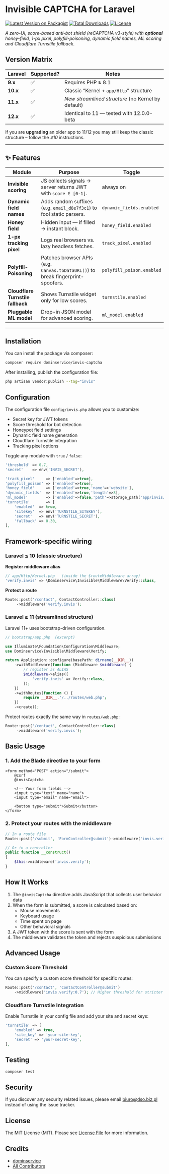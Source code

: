 # Invisible CAPTCHA for Laravel

[![Latest Version on Packagist](https://img.shields.io/packagist/v/dominservice/invis-captcha.svg?style=flat-square)](https://packagist.org/packages/dominservice/invis-captcha)
[![Total Downloads](https://img.shields.io/packagist/dt/dominservice/invis-captcha.svg?style=flat-square)](https://packagist.org/packages/dominservice/invis-captcha)
[![License](https://img.shields.io/packagist/l/dominservice/invis-captcha.svg?style=flat-square)](https://packagist.org/packages/dominservice/invis-captcha)

*A zero-UI, score-based anti-bot shield (reCAPTCHA v3-style) with **optional** honey-field, 1-px pixel, polyfill-poisoning, dynamic field names, ML scoring and Cloudflare Turnstile fallback.*

## Version Matrix

| Laravel | Supported? | Notes |
|---------|------------|-------|
| **9.x** | ✅ | Requires PHP ≥ 8.1 |
| **10.x**| ✅ | Classic “Kernel + `app/Http`” structure |
| **11.x**| ✅ | *New streamlined structure* (no Kernel by default) |
| **12.x**| ✅ | Identical to 11 — tested with 12.0.0-beta |

If you are **upgrading** an older app to 11/12 you may still keep the classic structure – follow the *≤10* instructions.

---

## ✨ Features
| Module | Purpose | Toggle |
|--------|---------|--------|
| **Invisible scoring** | JS collects signals → server returns JWT with `score ∈ [0-1]`. | always on |
| **Dynamic field names** | Adds random suffixes (e.g. `email_d8e7f3c1`) to fool static parsers. | `dynamic_fields.enabled` |
| **Honey field** | Hidden input ― if filled → instant block. | `honey_field.enabled` |
| **1-px tracking pixel** | Logs real browsers vs. lazy headless fetches. | `track_pixel.enabled` |
| **Polyfill-Poisoning** | Patches browser APIs (e.g. `Canvas.toDataURL()`) to break fingerprint-spoofers. | `polyfill_poison.enabled` |
| **Cloudflare Turnstile fallback** | Shows Turnstile widget only for low scores. | `turnstile.enabled` |
| **Pluggable ML model** | Drop-in JSON model for advanced scoring. | `ml_model.enabled` |

---
## Installation

You can install the package via composer:

```bash
composer require dominservice/invis-captcha
```

After installing, publish the configuration file:

```bash
php artisan vendor:publish --tag="invis"
```

## Configuration

The configuration file `config/invis.php` allows you to customize:

- Secret key for JWT tokens
- Score threshold for bot detection
- Honeypot field settings
- Dynamic field name generation
- Cloudflare Turnstile integration
- Tracking pixel options

Toggle any module with `true` / `false`:

```php
'threshold' => 0.7,
'secret'    => env('INVIS_SECRET'),

'track_pixel'     => ['enabled'=>true],
'polyfill_poison' => ['enabled'=>true],
'honey_field'     => ['enabled'=>true,'name'=>'website'],
'dynamic_fields'  => ['enabled'=>true,'length'=>8],
'ml_model'        => ['enabled'=>false,'path'=>storage_path('app/invis/model.json')],
'turnstile'       => [
    'enabled'  => true,
    'sitekey'  => env('TURNSTILE_SITEKEY'),
    'secret'   => env('TURNSTILE_SECRET'),
    'fallback' => 0.30,
],
```
## Framework-specific wiring
### Laravel ≤ 10 (classic structure)
__Register middleware alias__

```php
// app/Http/Kernel.php   (inside the $routeMiddleware array)
'verify.invis' => \Dominservice\Invisible\Middleware\Verify::class,
```
__Protect a route__
```php
Route::post('/contact', ContactController::class)
     ->middleware('verify.invis');
```
###  Laravel ≥ 11 (streamlined structure)
Laravel 11+ uses bootstrap-driven configuration.
```php
// bootstrap/app.php  (excerpt)

use Illuminate\Foundation\Configuration\Middleware;
use Dominservice\Invisible\Middleware\Verify;

return Application::configure(basePath: dirname(__DIR__))
    ->withMiddleware(function (Middleware $middleware) {
        // register as ALIAS
        $middleware->alias([
            'verify.invis' => Verify::class,
        ]);
    })
    ->withRoutes(function () {
        require __DIR__.'/../routes/web.php';
    })
    ->create();
```
Protect routes exactly the same way in `routes/web.php`:
```php
Route::post('/contact', ContactController::class)
     ->middleware('verify.invis');
```

## Basic Usage

### 1. Add the Blade directive to your form

```blade
<form method="POST" action="/submit">
    @csrf
    @invisCaptcha
    
    <!-- Your form fields -->
    <input type="text" name="name">
    <input type="email" name="email">
    
    <button type="submit">Submit</button>
</form>
```

### 2. Protect your routes with the middleware

```php
// In a route file
Route::post('/submit', 'FormController@submit')->middleware('invis.verify');

// Or in a controller
public function __construct()
{
    $this->middleware('invis.verify');
}
```

## How It Works

1. The `@invisCaptcha` directive adds JavaScript that collects user behavior data
2. When the form is submitted, a score is calculated based on:
   - Mouse movements
   - Keyboard usage
   - Time spent on page
   - Other behavioral signals
3. A JWT token with the score is sent with the form
4. The middleware validates the token and rejects suspicious submissions

## Advanced Usage

### Custom Score Threshold

You can specify a custom score threshold for specific routes:

```php
Route::post('/contact', 'ContactController@submit')
    ->middleware('invis.verify:0.7'); // Higher threshold for stricter protection
```

### Cloudflare Turnstile Integration

Enable Turnstile in your config file and add your site and secret keys:

```php
'turnstile' => [
    'enabled' => true,
    'site_key' => 'your-site-key',
    'secret' => 'your-secret-key',
],
```

## Testing

```bash
composer test
```

## Security

If you discover any security related issues, please email biuro@dso.biz.pl instead of using the issue tracker.

## License

The MIT License (MIT). Please see [License File](LICENSE) for more information.

## Credits

- [dominservice](https://github.com/dominservice)
- [All Contributors](../../contributors)